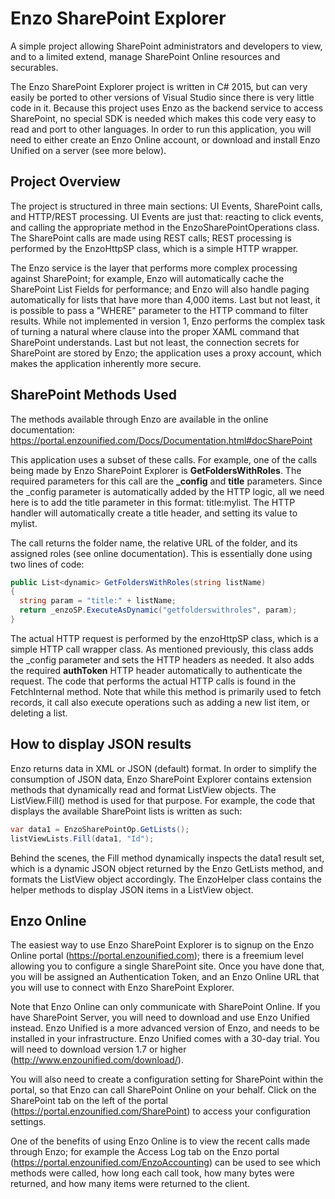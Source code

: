 # Enzo SharePoint Explorer
A simple project allowing SharePoint administrators and developers to view, and to a limited extend, manage SharePoint Online resources and securables. 

The Enzo SharePoint Explorer project is written in C# 2015, but can very easily be ported to other versions of Visual Studio since there is very little code in it. Because this project uses Enzo as the backend service to access SharePoint, no special SDK is needed which makes this code very easy to read and port to other languages. In order to run this application, you will need to either create an Enzo Online account, or download and install Enzo Unified on a server (see more below). 

## Project Overview
The project is structured in three main sections:  UI Events, SharePoint calls, and HTTP/REST processing.  UI Events are just that: reacting to click events, and calling the appropriate method in the EnzoSharePointOperations class. The SharePoint calls are made using REST calls; REST processing is performed by the EnzoHttpSP class, which is a simple HTTP wrapper. 

The Enzo service is the layer that performs more complex processing against SharePoint; for example, Enzo will automatically cache the SharePoint List Fields for performance; and Enzo will also handle paging automatically for lists that have more than 4,000 items. Last but not least, it is possible to pass a "WHERE" parameter to the HTTP command to filter results. While not implemented in version 1, Enzo performs the complex task of turning a natural where clause into the proper XAML command that SharePoint understands. Last but not least, the connection secrets for SharePoint are stored by Enzo; the application uses a proxy account, which makes the application inherently more secure. 

## SharePoint Methods Used
The methods available through Enzo are available in the online documentation: https://portal.enzounified.com/Docs/Documentation.html#docSharePoint

This application uses a subset of these calls. For example, one of the calls being made by Enzo SharePoint Explorer is __GetFoldersWithRoles__. The required parameters for this call are the __\_config__ and __title__ parameters. Since the \_config parameter is automatically added by the HTTP logic, all we need here is to add the title parameter in this format:  title:mylist.  The HTTP handler will automatically create a title header, and setting its value to mylist.

The call returns the folder name, the relative URL of the folder, and its assigned roles (see online documentation). This is essentially done using two lines of code:

```c#
public List<dynamic> GetFoldersWithRoles(string listName)
{
  string param = "title:" + listName;
  return _enzoSP.ExecuteAsDynamic("getfolderswithroles", param);
}
```

The actual HTTP request is performed by the enzoHttpSP class, which is a simple HTTP call wrapper class. As mentioned previously, this class adds the \_config parameter and sets the HTTP headers as needed. It also adds the required __authToken__ HTTP header automatically to authenticate the request. The code that performs the actual HTTP calls is found in the FetchInternal method. Note that while this method is primarily used to fetch records, it call also execute operations such as adding a new list item, or deleting a list. 

## How to display JSON results
Enzo returns data in XML or JSON (default) format. In order to simplify the consumption of JSON data, Enzo SharePoint Explorer contains extension methods that dynamically read and format ListView objects. The ListView.Fill() method is used for that purpose. For example, the code that displays the available SharePoint lists is written as such:

```c#
var data1 = EnzoSharePointOp.GetLists();
listViewLists.Fill(data1, "Id");
```

Behind the scenes, the Fill method dynamically inspects the data1 result set, which is a dynamic JSON object returned by the Enzo GetLists method, and formats the ListView object accordingly. The EnzoHelper class contains the helper methods to display JSON items in a ListView object. 

## Enzo Online
The easiest way to use Enzo SharePoint Explorer is to signup on the Enzo Online portal (https://portal.enzounified.com); there is a freemium level allowing you to configure a single SharePoint site. Once you have done that, you will be assigned an Authentication Token, and an Enzo Online URL that you will use to connect with Enzo SharePoint Explorer. 

Note that Enzo Online can only communicate with SharePoint Online. If you have SharePoint Server, you will need to download and use Enzo Unified instead. Enzo Unified is a more advanced version of Enzo, and needs to be installed in your infrastructure. Enzo Unified comes with a 30-day trial. You will need to download version 1.7 or higher (http://www.enzounified.com/download/).  

You will also need to create a configuration setting for SharePoint within the portal, so that Enzo can call SharePoint Online on your behalf. Click on the SharePoint tab on the left of the portal (https://portal.enzounified.com/SharePoint) to access your configuration settings. 

One of the benefits of using Enzo Online is to view the recent calls made through Enzo; for example the Access Log tab on the Enzo portal (https://portal.enzounified.com/EnzoAccounting) can be used to see which methods were called, how long each call took, how many bytes were returned, and how many items were returned to the client. 


